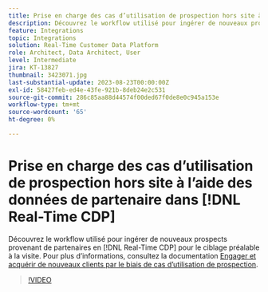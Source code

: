 ```yaml
---
title: Prise en charge des cas d’utilisation de prospection hors site à l’aide des données de partenaire dans  [!DNL Real-Time CDP]
description: Découvrez le workflow utilisé pour ingérer de nouveaux prospects provenant de partenaires dans le ciblage  [!DNL Real-Time CDP]  visite préalable. 
feature: Integrations
topic: Integrations
solution: Real-Time Customer Data Platform
role: Architect, Data Architect, User
level: Intermediate
jira: KT-13827
thumbnail: 3423071.jpg
last-substantial-update: 2023-08-23T00:00:00Z
exl-id: 58427feb-ed4e-43fe-921b-8deb24e2c531
source-git-commit: 286c85aa88d44574f00ded67f0de8e0c945a153e
workflow-type: tm+mt
source-wordcount: '65'
ht-degree: 0%

---
```


# Prise en charge des cas d’utilisation de prospection hors site à l’aide des données de partenaire dans [!DNL Real-Time CDP]

Découvrez le workflow utilisé pour ingérer de nouveaux prospects provenant de partenaires en [!DNL Real-Time CDP] pour le ciblage préalable à la visite. Pour plus d’informations, consultez la documentation [Engager et acquérir de nouveaux clients par le biais de cas d’utilisation de prospection](https://experienceleague.adobe.com/docs/experience-platform/rtcdp/use-cases/partner-data/prospecting.html).

>[!VIDEO](https://video.tv.adobe.com/v/3423071/?learn=on&enablevpops)
